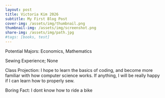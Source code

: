 ```yaml
---
layout: post
title: Victoria Kim 2026
subtitle: My First Blog Post
cover-img: /assets/img/thumbnail.png
thumbnail-img: /assets/img/screenshot.png
share-img: /assets/img/path.jpg
#tags: [books, test]
---
```


Potential Majors: Economics, Mathematics

Sewing Experience; None

Class Projection: I hope to learn the basics of coding, and become more familiar with how computer science works. If anything, I will be really happy if I can learn how to properly sew.

Boring Fact: I dont know how to ride a bike
